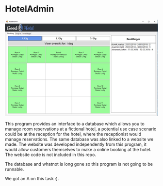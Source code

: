 # HotelAdmin

![Preview](https://github.com/techiew/HotelAdmin/blob/master/preview.jpg)

This program provides an interface to a database which allows you to manage room reservations at a fictional hotel, a potential use case scenario could be at the reception for the hotel, where the receptionist would manage reservations. The same database was also linked to a website we made. The website was developed independently from this program, it would allow customers themselves to make a online booking at the hotel. The website code is not included in this repo.

The database and whatnot is long gone so this program is not going to be runnable.

We got an A on this task :).
